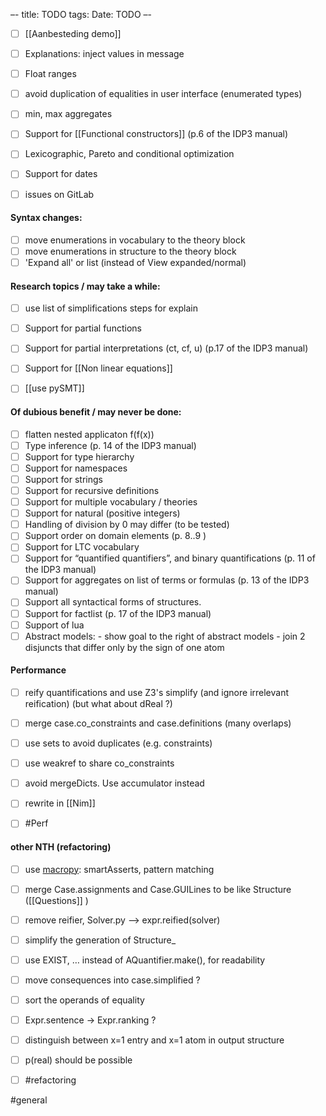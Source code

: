 –-
title: TODO
tags: 
Date: TODO
–-
- [ ] [[Aanbesteding demo]] 

- [ ] Explanations: inject values in message
- [ ] Float ranges
- [ ] avoid duplication of equalities in user interface (enumerated types)
- [ ] min, max aggregates

- [ ] Support for [[Functional constructors]] (p.6 of the IDP3 manual)
- [ ] Lexicographic, Pareto and conditional optimization
- [ ] Support for dates
- [ ] issues on GitLab

#### Syntax changes:
- [ ] move enumerations in vocabulary to the theory block
- [ ] move enumerations in structure to the theory block
- [ ] 'Expand all' or list (instead of View expanded/normal)

#### Research topics / may take a while:
- [ ] use list of simplifications steps for explain
- [ ] Support for partial functions
- [ ] Support for partial interpretations (ct, cf, u) (p.17 of the IDP3 manual)
- [ ] Support for [[Non linear equations]]
- [ ] [[use pySMT]] 


#### Of dubious benefit / may never be done:
- [ ] flatten nested applicaton f(f(x))
- [ ] Type inference (p. 14 of the IDP3 manual)
- [ ] Support for type hierarchy
- [ ] Support for namespaces
- [ ] Support for strings
- [ ] Support for recursive definitions
- [ ] Support for multiple vocabulary / theories
- [ ] Support for natural (positive integers)
- [ ] Handling of division by 0 may differ (to be tested)
- [ ] Support order on domain elements (p. 8..9 )
- [ ] Support for LTC vocabulary
- [ ] Support for “quantified quantifiers”, and binary quantifications (p. 11 of the IDP3 manual)
- [ ] Support for aggregates on list of terms or formulas (p. 13 of the IDP3 manual)
- [ ] Support all syntactical forms of structures.
- [ ] Support for factlist (p. 17 of the IDP3 manual)
- [ ] Support of lua
- [ ] Abstract models:
        - show goal to the right of abstract models
        - join 2 disjuncts that differ only by the sign of one atom

#### Performance
- [ ] reify quantifications and use Z3's simplify (and ignore irrelevant reification) (but what about dReal ?)

- [ ] merge case.co_constraints and case.definitions (many overlaps)
- [ ] use sets to avoid duplicates (e.g. constraints)
- [ ] use weakref to share co_constraints
- [ ] avoid mergeDicts.  Use accumulator instead
- [ ] rewrite in [[Nim]]
- [ ] #Perf

#### other NTH (refactoring)
- [ ] use [macropy](https://macropy3.readthedocs.io/en/latest/): smartAsserts, pattern matching
- [ ] merge Case.assignments and Case.GUILines to be like Structure ([[Questions]] )
- [ ] remove reifier, Solver.py --> expr.reified(solver)
- [ ] simplify the generation of Structure_

- [ ] use EXIST, … instead of AQuantifier.make(), for readability
- [ ] move consequences into case.simplified ?
- [ ] sort the operands of equality
- [ ] Expr.sentence -> Expr.ranking ?
- [ ] distinguish between x=1 entry and x=1 atom in output structure
- [ ] p(real) should be possible
- [ ] #refactoring

#general